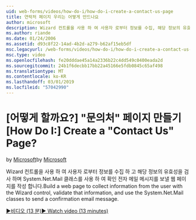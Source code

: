 ```yaml
---
uid: web-forms/videos/how-do-i/how-do-i-create-a-contact-us-page
title: 연락처 페이지 우리는 어떻게 만드나요
author: microsoft
description: Wizard 컨트롤을 사용 하 여 사용자 로부터 정보를 수집, 해당 정보의 유효성을 검사 및 설치는 보내도록 하며 System.Net.Mail 클래스를 사용 하는 웹 페이지를 작성 하는 중...
ms.author: riande
ms.date: 01/24/2006
ms.assetid: d93c8f22-14ad-4b2d-a279-b62af15eb5df
msc.legacyurl: /web-forms/videos/how-do-i/how-do-i-create-a-contact-us-page
msc.type: video
ms.openlocfilehash: fe20dddae45a14a2336b22c4dd549c0400eada2d
ms.sourcegitcommit: 24b1f6decbb17bb22a45166e5fdb0845c65af498
ms.translationtype: MT
ms.contentlocale: ko-KR
ms.lasthandoff: 03/01/2019
ms.locfileid: "57042990"
---
```

<a name="how-do-i-create-a-contact-us-page"></a><span data-ttu-id="c6822-103">[어떻게 할까요?] "문의처" 페이지 만들기</span><span class="sxs-lookup"><span data-stu-id="c6822-103">[How Do I:] Create a "Contact Us" Page?</span></span>
====================
<span data-ttu-id="c6822-104">by [Microsoft](https://github.com/microsoft)</span><span class="sxs-lookup"><span data-stu-id="c6822-104">by [Microsoft](https://github.com/microsoft)</span></span>

<span data-ttu-id="c6822-105">Wizard 컨트롤을 사용 하 여 사용자 로부터 정보를 수집 하 고 해당 정보의 유효성을 검사 하며 System.Net.Mail 클래스를 사용 하 여 확인 전자 메일 메시지를 보낼 웹 페이지를 작성 합니다.</span><span class="sxs-lookup"><span data-stu-id="c6822-105">Build a web page to collect information from the user with the Wizard control, validate that information, and use the System.Net.Mail classes to send a confirmation email message.</span></span>

[<span data-ttu-id="c6822-106">&#9654;비디오 (13 분)</span><span class="sxs-lookup"><span data-stu-id="c6822-106">&#9654; Watch video (13 minutes)</span></span>](https://channel9.msdn.com/Blogs/ASP-NET-Site-Videos/how-do-i-create-a-contact-us-page)
